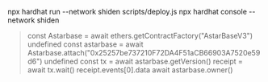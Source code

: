 npx hardhat run --network shiden scripts/deploy.js
npx hardhat console --network shiden
> const Astarbase = await ethers.getContractFactory("AstarBaseV3")
undefined
> const astarbase = await Astarbase.attach("0x25257be737210F72DA4F51aCB66903A7520e59d6")
undefined
> const tx = await astarbase.getVersion()
> receipt = await tx.wait()
> receipt.events[0].data
> await astarbase.owner()